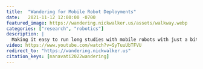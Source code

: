 ```yaml
---
title:  "Wandering for Mobile Robot Deployments"
date:   2021-11-12 12:00:00 -0700
featured_image: https://wandering.nickwalker.us/assets/walkway.webp
categories: ["research", "robotics"]
description: |
  Making it easy to run long studies with mobile robots with just a bit of human help
video: https://www.youtube.com/watch?v=SyTuuUbTFVU
redirect_to: "https://wandering.nickwalker.us"
citation_keys: [nanavati2022wandering]
---
```

